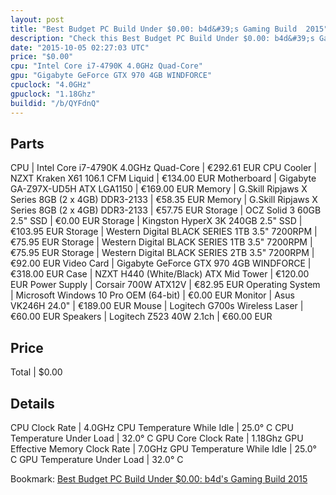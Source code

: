 ```yaml
---
layout: post
title: "Best Budget PC Build Under $0.00: b4d&#39;s Gaming Build  2015"
description: "Check this Best Budget PC Build Under $0.00: b4d&#39;s Gaming Build  2015. CPU: Intel Core i7-4790K 4.0GHz Quad-Core, CPU Cooler: NZXT Kraken X61 106.1 CFM Liquid, Motherb"
date: "2015-10-05 02:27:03 UTC"
price: "$0.00"
cpu: "Intel Core i7-4790K 4.0GHz Quad-Core"
gpu: "Gigabyte GeForce GTX 970 4GB WINDFORCE"
cpuclock: "4.0GHz"
gpuclock: "1.18Ghz"
buildid: "/b/QYFdnQ"
---
```


## Parts

CPU | Intel Core i7-4790K 4.0GHz Quad-Core | €292.61 EUR
CPU Cooler | NZXT Kraken X61 106.1 CFM Liquid | €134.00 EUR
Motherboard | Gigabyte GA-Z97X-UD5H ATX LGA1150 | €169.00 EUR
Memory | G.Skill Ripjaws X Series 8GB (2 x 4GB) DDR3-2133 | €58.35 EUR
Memory | G.Skill Ripjaws X Series 8GB (2 x 4GB) DDR3-2133 | €57.75 EUR
Storage | OCZ Solid 3 60GB 2.5" SSD | €0.00 EUR
Storage | Kingston HyperX 3K 240GB 2.5" SSD | €103.95 EUR
Storage | Western Digital BLACK SERIES 1TB 3.5" 7200RPM | €75.95 EUR
Storage | Western Digital BLACK SERIES 1TB 3.5" 7200RPM | €75.95 EUR
Storage | Western Digital BLACK SERIES 2TB 3.5" 7200RPM | €92.00 EUR
Video Card | Gigabyte GeForce GTX 970 4GB WINDFORCE | €318.00 EUR
Case | NZXT H440 (White/Black) ATX Mid Tower | €120.00 EUR
Power Supply | Corsair 700W ATX12V | €82.95 EUR
Operating System | Microsoft Windows 10 Pro OEM (64-bit) | €0.00 EUR
Monitor | Asus VK246H 24.0" | €189.00 EUR
Mouse | Logitech G700s Wireless Laser | €60.00 EUR
Speakers | Logitech Z523 40W 2.1ch | €60.00 EUR

## Price

Total | $0.00

## Details

CPU Clock Rate | 4.0GHz
CPU Temperature While Idle | 25.0° C
CPU Temperature Under Load | 32.0° C
GPU Core Clock Rate | 1.18Ghz
GPU Effective Memory Clock Rate | 7.0GHz
GPU Temperature While Idle | 25.0° C
GPU Temperature Under Load | 32.0° C

Bookmark: [Best Budget PC Build Under $0.00: b4d&#39;s Gaming Build  2015](http://pcbuilders.github.io/2015/10/05/best-budget-pc-build-under-0-dollars-dot-00-b4ds-gaming-build-2015/)
